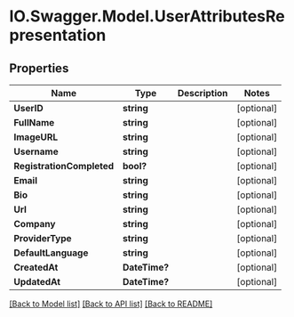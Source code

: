 # IO.Swagger.Model.UserAttributesRepresentation
## Properties

Name | Type | Description | Notes
------------ | ------------- | ------------- | -------------
**UserID** | **string** |  | [optional] 
**FullName** | **string** |  | [optional] 
**ImageURL** | **string** |  | [optional] 
**Username** | **string** |  | [optional] 
**RegistrationCompleted** | **bool?** |  | [optional] 
**Email** | **string** |  | [optional] 
**Bio** | **string** |  | [optional] 
**Url** | **string** |  | [optional] 
**Company** | **string** |  | [optional] 
**ProviderType** | **string** |  | [optional] 
**DefaultLanguage** | **string** |  | [optional] 
**CreatedAt** | **DateTime?** |  | [optional] 
**UpdatedAt** | **DateTime?** |  | [optional] 

[[Back to Model list]](../README.md#documentation-for-models) [[Back to API list]](../README.md#documentation-for-api-endpoints) [[Back to README]](../README.md)


